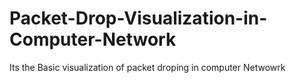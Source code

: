 # Packet-Drop-Visualization-in-Computer-Network
Its the Basic visualization of packet droping in computer Netwowrk
